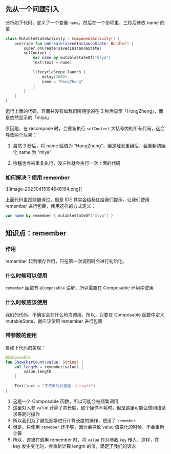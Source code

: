 ## 先从一个问题引入

分析如下代码，定义了一个变量 `name`，然后在一个协程里，三秒后修改 name 的值

```kotlin
class MutableStateActivity : ComponentActivity() {  
    override fun onCreate(savedInstanceState: Bundle?) {  
        super.onCreate(savedInstanceState)  
        setContent {  
            var name by mutableStateOf("mlya")  
            Text(text = name)  
​  
            lifecycleScope.launch {  
                delay(3000)  
                name = "HongZheng"  
            }  
        }  
    }  
}
```

运行上面的代码，界面并没有如我们所期望的在 3 秒后显示「HongZheng」，而是依然显示的「mlya」

原因是，在 recompose 时，会重新执行 `setContent` 大括号内的所有代码，这会导致两个后果：

1.  虽然 3 秒后，将 name 赋值为 “HongZheng”，但是触发重组后，会重新初始化 name 为 “mlya”
    
2.  协程也会被重复执行，没三秒就会执行一次上面的代码
    

### 如何解决？使用 remember

![[image-20230415194648194.png]]

上面代码虽然能编译过，但是 IDE 其实会给标红给我们提示，让我们使用 remember 进行包裹，使用这样的方式定义：

```kotlin
var name by remember { mutableStateOf("mlya") }
```

## 知识点：remember

### 作用

remember 起到缓存作用，只在第一次调用时会进行初始化。

### 什么时候可以使用

`remember` 函数有 `@Composable` 注解，所以需要在 Composable 环境中使用

### 什么时候应该使用

我们的代码，不确定会在什么地方调用，所以，只要在 Composable 函数中定义 mutableState，就应该使用 remember 进行包裹

### 带参数的使用

看如下代码的实现：

```kotlin
@Composable  
fun ShowCharCount(value: String) {  
    val length = remember(value) {  
        value.length  
    }  
  
    Text(text = "字符串的长度是：$length")  
}
```

1. 这是一个 Composable 函数，所以可能会被频繁调用
2. 这里对入参 `value` 计算了其长度，这个操作不耗时，但是这里可能会做网络请求等耗时操作
3. 所以我们为了避免频繁进行计算长度的操作，使用了 `remember`
4. 但是，只使用 `remember` 还不够，因为会导致 value 值变化的时候，不会重新计算
5. 所以，这里在调用 remember 时，将 `value` 作为参数 `key` 传入，这样，在 key 发生变化时，会重新计算 length 的值，满足了我们的诉求